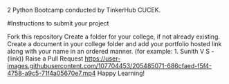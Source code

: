2 Python Bootcamp conducted by TinkerHub CUCEK.

#Instructions to submit your project

Fork this repository
Create a folder for your college, if not already existing.
Create a document in your college folder and add your portfolio hosted link along with your name in an ordered manner. (for example: 1. Sunith V S - (link))
Raise a Pull Request https://user-images.githubusercontent.com/107704453/205485071-686cfaed-f5f4-4758-a9c5-71f4a05670e7.mp4 Happy Learning!
